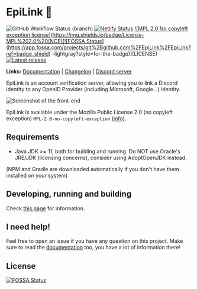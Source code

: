 # EpiLink 🔗

![GitHub Workflow Status (branch)](https://img.shields.io/github/workflow/status/EpiLink/EpiLink/Tests/dev?label=Tests&logo=github&style=for-the-badge)
[![Netlify Status](https://img.shields.io/netlify/a8a3663c-084c-4c4c-92a7-0d68f517ef9d?color=blue&logo=netlify&style=for-the-badge)](https://app.netlify.com/sites/epilink/deploys)
[![MPL 2.0 No copyleft exception license](https://img.shields.io/badge/License-MPL%202.0%20(NCE)[![FOSSA Status](https://app.fossa.com/api/projects/git%2Bgithub.com%2FEpiLink%2FEpiLink.svg?type=shield)](https://app.fossa.com/projects/git%2Bgithub.com%2FEpiLink%2FEpiLink?ref=badge_shield)
-lightgray?style=for-the-badge)](LICENSE)
[![Latest release](https://img.shields.io/github/v/release/EpiLink/EpiLink?color=darkgreen&include_prereleases&label=Latest%20release&style=for-the-badge)](https://github.com/EpiLink/EpiLink/releases) 

**Links:** [Documentation](https://epilink.zoroark.guru) | [Changelog](/CHANGELOG.md) | [Discord server](https://discord.gg/CpHmSUt)

EpiLink is an account verification server, allowing you to link a Discord identity to any OpenID Provider (including Microsoft, Google...)
identity.

![Screenshot of the front-end](docs/img/front.png)

EpiLink is available under the Mozilla Public License 2.0 (no copyleft exception) `MPL-2.0-no-copyleft-exception` [(info)](LICENSE).

## Requirements

- Java JDK >= 11, both for building and running. Do NOT use Oracle's JRE/JDK (licensing concerns), consider using AdoptOpenJDK instead.

(NPM and Gradle are downloaded automatically if you don't have them installed on your system)

## Developing, running and building

Check [this page](https://epilink.zoroark.guru/#/Developing) for information.

## I need help!

Feel free to open an issue if you have any question on this project. Make sure to read the [documentation](https://epilink.zoroark.guru) too, you have a lot of information there!

## License
[![FOSSA Status](https://app.fossa.com/api/projects/git%2Bgithub.com%2FEpiLink%2FEpiLink.svg?type=large)](https://app.fossa.com/projects/git%2Bgithub.com%2FEpiLink%2FEpiLink?ref=badge_large)